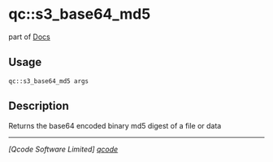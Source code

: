 qc::s3_base64_md5
=================

part of [Docs](.)

Usage
-----
`qc::s3_base64_md5 args`

Description
-----------
Returns the base64 encoded binary md5 digest of a file or data

----------------------------------
*[Qcode Software Limited] [qcode]*

[qcode]: www.qcode.co.uk "Qcode Software"